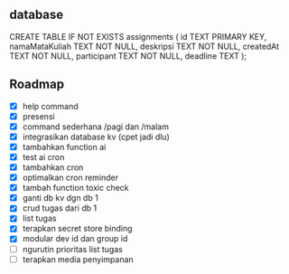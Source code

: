 ## database

CREATE TABLE IF NOT EXISTS assignments (
  id TEXT PRIMARY KEY,
  namaMataKuliah TEXT NOT NULL,
  deskripsi TEXT NOT NULL,
  createdAt TEXT NOT NULL,
  participant TEXT NOT NULL,
  deadline TEXT
);

## Roadmap
- [x] help command
- [x] presensi
- [x] command sederhana /pagi dan /malam
- [x] integrasikan database kv (cpet jadi dlu)
- [x] tambahkan function ai
- [x] test ai cron 
- [x] tambahkan cron 
- [x] optimalkan cron reminder
- [x] tambah function toxic check
- [x] ganti db kv dgn db 1
- [x] crud tugas dari db 1
- [x] list tugas
- [x] terapkan secret store binding
- [x] modular dev id dan group id
- [ ] ngurutin prioritas list tugas
- [ ] terapkan media penyimpanan